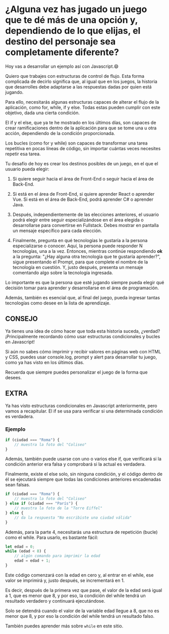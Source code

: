 # ¿Alguna vez has jugado un juego que te dé más de una opción y, dependiendo de lo que elijas, el destino del personaje sea completamente diferente?

Hoy vas a desarrollar un ejemplo así con Javascript.:smile:

Quiero que trabajes con estructuras de control de flujo. Esta forma complicada de decirlo significa que, al igual que en los juegos, la historia que desarrolles debe adaptarse a las respuestas dadas por quien está jugando.

Para ello, necesitarás algunas estructuras capaces de alterar el flujo de la aplicación, como for, while, if y else. Todas estas pueden cumplir con este objetivo, dada una cierta condición.

El if y el else, que ya te he mostrado en los últimos días, son capaces de crear ramificaciones dentro de la aplicación para que se tome una u otra acción, dependiendo de la condición proporcionada.

Los bucles (como for y while) son capaces de transformar una tarea repetitiva en pocas líneas de código, sin importar cuántas veces necesites repetir esa tarea.

Tu desafío de hoy es crear los destinos posibles de un juego, en el que el usuario pueda elegir:

1. Si quiere seguir hacia el área de Front-End o seguir hacia el área de Back-End.

2. Si está en el área de Front-End, si quiere aprender React o aprender Vue. Si está en el área de Back-End, podrá aprender C# o aprender Java.

3. Después, independientemente de las elecciones anteriores, el usuario podrá elegir entre seguir especializándose en el área elegida o desarrollarse para convertirse en Fullstack. Debes mostrar en pantalla un mensaje específico para cada elección.

4. Finalmente, pregunta en qué tecnologías le gustaría a la persona especializarse o conocer. Aquí, la persona puede responder N tecnologías, una a la vez. Entonces, mientras continúe respondiendo **ok** a la pregunta: "¿Hay alguna otra tecnología que te gustaría aprender?", sigue presentando el Prompt, para que complete el nombre de la tecnología en cuestión. Y, justo después, presenta un mensaje comentando algo sobre la tecnología ingresada.

Lo importante es que la persona que esté jugando siempre pueda elegir qué decisión tomar para aprender y desarrollarse en el área de programación.

Además, también es esencial que, al final del juego, pueda ingresar tantas tecnologías como desee en la lista de aprendizaje.

## CONSEJO

Ya tienes una idea de cómo hacer que toda esta historia suceda, ¿verdad? ¡Principalmente recordando cómo usar estructuras condicionales y bucles en Javascript!

Si aún no sabes cómo imprimir y recibir valores en páginas web con HTML y CSS, puedes usar console.log, prompt y alert para desarrollar tu juego, como ya has visto en los últimos días.

Recuerda que siempre puedes personalizar el juego de la forma que desees.

## EXTRA

Ya has visto estructuras condicionales en Javascript anteriormente, pero vamos a recapitular. El if se usa para verificar si una determinada condición es verdadera.

### Ejemplo

```js
if (ciudad === "Roma") {
    // muestra la foto del "Coliseo"
}
```

Además, también puede usarse con uno o varios else if, que verificará si la condición anterior era falsa y comprobará si la actual es verdadera.

Finalmente, existe el else solo, sin ninguna condición, y el código dentro de él se ejecutará siempre que todas las condiciones anteriores encadenadas sean falsas.

```js
if (ciudad === "Roma") {
    // muestra la foto del "Coliseo"
} else if (ciudad === "París") {
    // muestra la foto de la "Torre Eiffel"
} else {
    // da la respuesta "No escribiste una ciudad válida"
}
```

Además, para la parte 4, necesitarás una estructura de repetición (bucle) como el while. Para usarlo, es bastante fácil:

```js
let edad = 0;
while (edad < 8) {
    // algún comando para imprimir la edad
    edad = edad + 1;
}
```

Este código comenzará con la edad en cero y, al entrar en el while, ese valor se imprimirá y, justo después, se incrementará en 1.

Es decir, después de la primera vez que pase, el valor de la edad será igual a 1, que es menor que 8, y por eso, la condición del while tendrá un resultado verdadero y continuará ejecutándose.

Solo se detendrá cuando el valor de la variable edad llegue a 8, que no es menor que 8, y por eso la condición del while tendrá un resultado falso.

También puedes aprender más sobre  `while` en este sitio.
